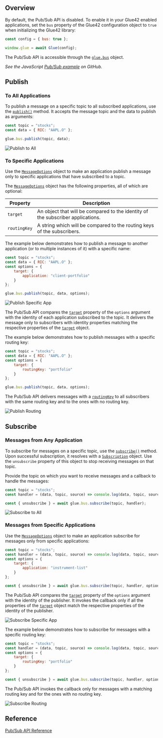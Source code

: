 ## Overview

By default, the Pub/Sub API is disabled. To enable it in your Glue42 enabled applications, set the `bus` property of the Glue42 configuration object to `true` when initializing the Glue42 library:

```javascript
const config = { bus: true };

window.glue = await Glue(config);
```

The Pub/Sub API is accessible through the [`glue.bus`](../../../../reference/glue/latest/pub%20sub/index.html) object.

*See the JavaScript [Pub/Sub example](https://github.com/Tick42/js-examples/tree/master/pub-sub-example) on GitHub.*

## Publish

### To All Applications

To publish a message on a specific topic to all subscribed applications, use the [`publish()`](../../../../reference/glue/latest/pub%20sub/index.html#API-publish) method. It accepts the message topic and the data to publish as arguments:

```javascript
const topic = "stocks";
const data = { RIC: "AAPL.O" };

glue.bus.publish(topic, data);
```

![Publish to All](../../../../images/pub-sub/pub-sub-all.gif)

### To Specific Applications

Use the [`MessageOptions`](../../../../reference/glue/latest/pub%20sub/index.html#MessageOptions) object to make an application publish a message only to specific applications that have subscribed to a topic.

The [`MessageOptions`](../../../../reference/glue/latest/pub%20sub/index.html#MessageOptions) object has the following properties, all of which are optional:

| Property | Description |
|----------|-------------|
| `target` | An object that will be compared to the identity of the subscriber applications. |
| `routingKey` | A string which will be compared to the routing keys of the subscribers. |


The example below demonstrates how to publish a message to another application (or to multiple instances of it) with a specific name:

```javascript
const topic = "stocks";
const data = { RIC: "AAPL.O" };
const options = {
    target: { 
        application: "client-portfolio" 
    }
};

glue.bus.publish(topic, data, options);
```

![Publish Specific App](../../../../images/pub-sub/pub-sub-specific-app.gif)

The Pub/Sub API compares the [`target`](../../../../reference/glue/latest/pub%20sub/index.html#MessageOptions-target) property of the `options` argument with the identity of each application subscribed to the topic. It delivers the message only to subscribers with identity properties matching the respective properties of the [`target`](../../../../reference/glue/latest/pub%20sub/index.html#MessageOptions-target) object.

The example below demonstrates how to publish messages with a specific routing key:

```javascript
const topic = "stocks";
const data = { RIC: "AAPL.O" };
const options = {
    target: { 
        routingKey: "portfolio" 
    }
};

glue.bus.publish(topic, data, options);
```

The Pub/Sub API delivers messages with a [`routingKey`](../../../../reference/glue/latest/pub%20sub/index.html#MessageOptions-routingKey) to all subscribers with the same routing key and to the ones with no routing key.

![Publish Routing](../../../../images/pub-sub/pub-sub-routing.gif)

## Subscribe

### Messages from Any Application

To subscribe for messages on a specific topic, use the [`subscribe()`](../../../../reference/glue/latest/pub%20sub/index.html#API-subscribe) method. Upon successful subscription, it resolves with a [`Subscription`](../../../../reference/glue/latest/pub%20sub/index.html#Subscription) object. Use the `unsubscribe` property of this object to stop receiving messages on that topic.

Provide the topic on which you want to receive messages and a callback to handle the messages:

```javascript
const topic = "stocks";
const handler = (data, topic, source) => console.log(data, topic, source);

const { unsubscribe } = await glue.bus.subscribe(topic, handler);
```

![Subscribe to All](../../../../images/pub-sub/pub-sub-all.gif)

### Messages from Specific Applications

Use the [`MessageOptions`](../../../../reference/glue/latest/pub%20sub/index.html#MessageOptions) object to make an application subscribe for messages only from specific applications:

```javascript
const topic = "stocks";
const handler = (data, topic, source) => console.log(data, topic, source);
const options = {
    target: {
        application: "instrument-list"
    }
};

const { unsubscribe } = await glue.bus.subscribe(topic, handler, options);
```

The Pub/Sub API compares the [`target`](../../../../reference/glue/latest/pub%20sub/index.html#MessageOptions-target) property of the `options` argument with the identity of the publisher. It invokes the callback only if all the properties of the [`target`](../../../../reference/glue/latest/pub%20sub/index.html#MessageOptions-target) object match the respective properties of the identity of the publisher.

![Subscribe Specific App](../../../../images/pub-sub/pub-sub-specific-app.gif)

The example below demonstrates how to subscribe for messages with a specific routing key:

```javascript
const topic = "stocks";
const handler = (data, topic, source) => console.log(data, topic, source);
const options = {
    target: {
        routingKey: "portfolio"
    }
};

const { unsubscribe } = await glue.bus.subscribe(topic, handler, options);
```

The Pub/Sub API invokes the callback only for messages with a matching routing key and for the ones with no routing key.

![Subscribe Routing](../../../../images/pub-sub/pub-sub-routing.gif)

## Reference

[Pub/Sub API Reference](../../../../reference/glue/latest/pub%20sub/index.html) 